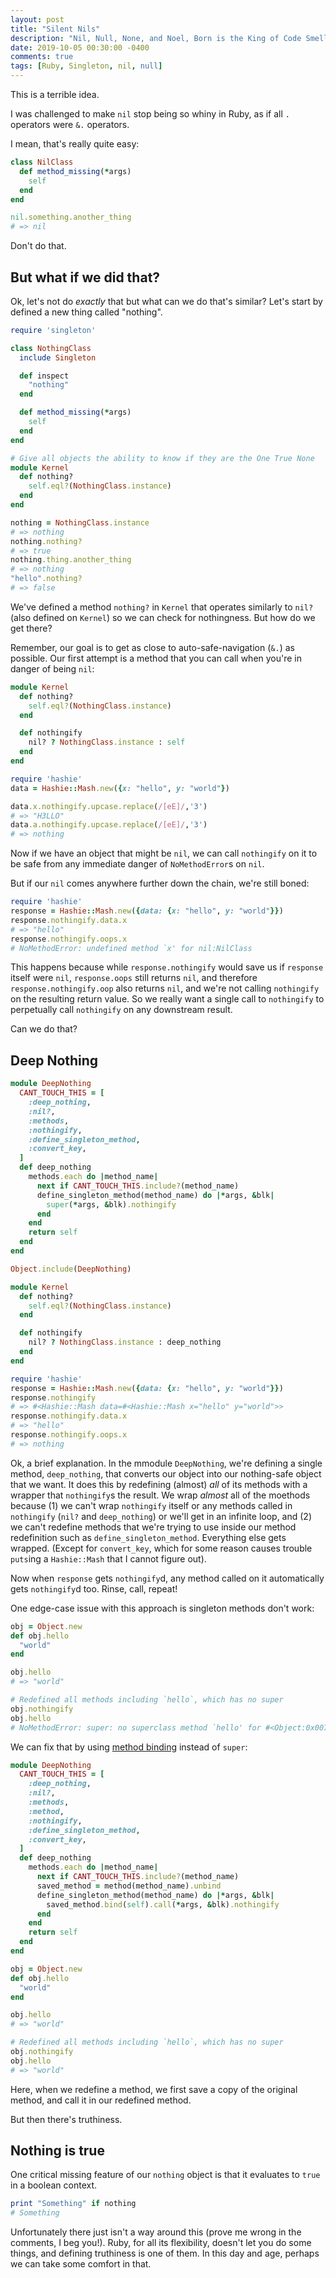 ```yaml
---
layout: post
title: "Silent Nils"
description: "Nil, Null, None, and Noel, Born is the King of Code Smell"
date: 2019-10-05 00:30:00 -0400
comments: true
tags: [Ruby, Singleton, nil, null]
---
```


This is a terrible idea.

I was challenged to make `nil` stop being so whiny in Ruby, as if all `.` operators were `&.` operators.

I mean, that's really quite easy:

```ruby
class NilClass
  def method_missing(*args)
    self
  end
end

nil.something.another_thing
# => nil
```

Don't do that.

## But what if we did that?

Ok, let's not do *exactly* that but what can we do that's similar? Let's start by defined a new thing called "nothing".

```ruby
require 'singleton'

class NothingClass
  include Singleton

  def inspect
    "nothing"
  end

  def method_missing(*args)
    self
  end
end

# Give all objects the ability to know if they are the One True None
module Kernel
  def nothing?
    self.eql?(NothingClass.instance)
  end
end

nothing = NothingClass.instance
# => nothing
nothing.nothing?
# => true
nothing.thing.another_thing
# => nothing
"hello".nothing?
# => false
```

We've defined a method `nothing?` in `Kernel` that operates similarly to `nil?` (also defined on `Kernel`) so we can check for nothingness. But how do we get there?

Remember, our goal is to get as close to auto-safe-navigation (`&.`) as possible. Our first attempt is a method that you can call when you're in danger of being `nil`:

```ruby
module Kernel
  def nothing?
    self.eql?(NothingClass.instance)
  end

  def nothingify
    nil? ? NothingClass.instance : self
  end
end

require 'hashie'
data = Hashie::Mash.new({x: "hello", y: "world"})

data.x.nothingify.upcase.replace(/[eE]/,'3')
# => "H3LLO"
data.a.nothingify.upcase.replace(/[eE]/,'3')
# => nothing
```

Now if we have an object that might be `nil`, we can call `nothingify` on it to be safe from any immediate danger of `NoMethodError`s on `nil`.

But if our `nil` comes anywhere further down the chain, we're still boned:

```ruby
require 'hashie'
response = Hashie::Mash.new({data: {x: "hello", y: "world"}})
response.nothingify.data.x
# => "hello"
response.nothingify.oops.x
# NoMethodError: undefined method `x' for nil:NilClass
```

This happens because while `response.nothingify` would save us if `response` itself were `nil`, `response.oops` still returns `nil`, and therefore `response.nothingify.oop` also returns `nil`, and we're not calling `nothingify` on the resulting return value. So we really want a single call to `nothingify` to perpetually call `nothingify` on any downstream result.

Can we do that?

## Deep Nothing

```ruby
module DeepNothing
  CANT_TOUCH_THIS = [
    :deep_nothing,
    :nil?,
    :methods,
    :nothingify,
    :define_singleton_method,
    :convert_key,
  ]
  def deep_nothing
    methods.each do |method_name|
      next if CANT_TOUCH_THIS.include?(method_name)
      define_singleton_method(method_name) do |*args, &blk|
        super(*args, &blk).nothingify
      end
    end
    return self
  end
end

Object.include(DeepNothing)

module Kernel
  def nothing?
    self.eql?(NothingClass.instance)
  end

  def nothingify
    nil? ? NothingClass.instance : deep_nothing
  end
end

require 'hashie'
response = Hashie::Mash.new({data: {x: "hello", y: "world"}})
response.nothingify
# => #<Hashie::Mash data=#<Hashie::Mash x="hello" y="world">>
response.nothingify.data.x
# => "hello"
response.nothingify.oops.x
# => nothing
```

Ok, a brief explanation. In the mmodule `DeepNothing`, we're defining a single method, `deep_nothing`, that converts our object into our nothing-safe object that we want. It does this by redefining (almost) *all* of its methods with a wrapper that `nothingify`s the result. We wrap *almost* all of the moethods because (1) we can't wrap `nothingify` itself or any methods called in `nothingify` (`nil?` and `deep_nothing`) or we'll get in an infinite loop, and (2) we can't redefine methods that we're trying to use inside our method redefinition such as `define_singleton_method`. Everything else gets wrapped. (Except for `convert_key`, which for some reason causes trouble `puts`ing a `Hashie::Mash` that I cannot figure out).

Now when `response` gets `nothingify`d, any method called on it automatically gets `nothingify`d too. Rinse, call, repeat!

One edge-case issue with this approach is singleton methods don't work:

```ruby
obj = Object.new
def obj.hello
  "world"
end

obj.hello
# => "world"

# Redefined all methods including `hello`, which has no super
obj.nothingify
obj.hello
# NoMethodError: super: no superclass method `hello' for #<Object:0x007fb472243280>
```

We can fix that by using [method binding](2019/09/20/method-madness-chapter-1) instead of `super`:

```ruby
module DeepNothing
  CANT_TOUCH_THIS = [
    :deep_nothing,
    :nil?,
    :methods,
    :method,
    :nothingify,
    :define_singleton_method,
    :convert_key,
  ]
  def deep_nothing
    methods.each do |method_name|
      next if CANT_TOUCH_THIS.include?(method_name)
      saved_method = method(method_name).unbind
      define_singleton_method(method_name) do |*args, &blk|
        saved_method.bind(self).call(*args, &blk).nothingify
      end
    end
    return self
  end
end

obj = Object.new
def obj.hello
  "world"
end

obj.hello
# => "world"

# Redefined all methods including `hello`, which has no super
obj.nothingify
obj.hello
# => "world"
```

Here, when we redefine a method, we first save a copy of the original method, and call it in our redefined method.

But then there's truthiness.

## Nothing is true

One critical missing feature of our `nothing` object is that it evaluates to `true` in a boolean context.

```ruby
print "Something" if nothing
# Something
```

Unfortunately there just isn't a way around this (prove me wrong in the comments, I beg you!). Ruby, for all its flexibility, doesn't let you do some things, and defining truthiness is one of them. In this day and age, perhaps we can take some comfort in that.
